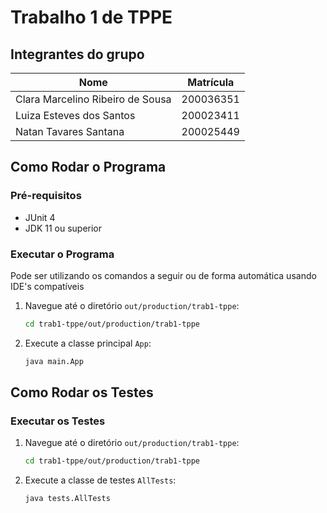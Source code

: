 # Trabalho 1 de TPPE

## Integrantes do grupo

| Nome | Matrícula
|--------------------------------|-----------|
Clara Marcelino Ribeiro de Sousa | 200036351
Luiza Esteves dos Santos | 200023411
Natan Tavares Santana | 200025449

## Como Rodar o Programa

### Pré-requisitos

- JUnit 4
- JDK 11 ou superior

### Executar o Programa

Pode ser utilizando os comandos a seguir ou de forma automática usando IDE's compatíveis
1. Navegue até o diretório `out/production/trab1-tppe`:
    ```bash
    cd trab1-tppe/out/production/trab1-tppe
    ```

2. Execute a classe principal `App`:
    ```bash
    java main.App
    ```

## Como Rodar os Testes

### Executar os Testes

1. Navegue até o diretório `out/production/trab1-tppe`:
    ```bash
    cd trab1-tppe/out/production/trab1-tppe
    ```

2. Execute a classe de testes `AllTests`:
    ```bash
    java tests.AllTests
    ```
